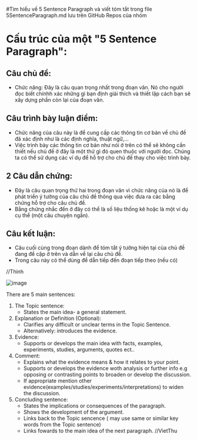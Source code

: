 #Tìm hiểu về 5 Sentence Paragraph và viết tóm tắt trong file 5SentenceParagraph.md lưu trên GitHub Repos của nhóm

# Cấu trúc của một "5 Sentence Paragraph":
## Câu chủ đề:

- Chức năng: Đây là câu quan trọng nhất trong đoạn văn. Nó cho người đọc biết chínhh xác những gì bạn định giải thích và thiết lập cách bạn sẽ xây dựng phần còn lại của đoạn văn.

## Câu trình bày luận điểm:

- Chức năng của câu này là để cung cấp các thông tin cơ bản về chủ đề đã xác định như là các định nghĩa, thuật ngữ,...
- Việc trình bày các thông tin cơ bản như nói ở trên có thể sẽ không cần thiết nếu chủ đề ở đây là một thứ gì đó quen thuộc với người đọc. Chúng ta có thể sử dụng các ví dụ để hỗ trợ cho chủ đề thay cho việc trình bày.

## 2 Câu dẫn chứng:

- Đây là câu quan trọng thứ hai trong đoạn văn vì chức năng của nó là để phát triển ý tưởng của câu chủ đề thông qua việc đưa ra các bằng chứng hỗ trợ cho câu chủ đề.
- Bằng chứng nhắc đến ở đây có thể là số liệu thống kê hoặc là một ví dụ cụ thể (một câu chuyện ngắn).
## Câu kết luận:

- Câu cuối cùng trong đoạn dành để tóm tắt ý tưởng hiện tại của chủ đề đang đề cập ở trên và dẫn về lại câu chủ để.
- Trong câu này có thể dùng để dẫn tiếp đến đoạn tiếp theo (nếu có)

//Thinh
 

![image](https://user-images.githubusercontent.com/80081056/133626810-bf880557-dd9f-4349-9775-78516008c18b.png)

There are 5 main sentences:

1. The Topic sentence:
    - States the main idea- a general statement.
2. Explanation or Definition (Optional):
    - Clarifies any difficult or unclear terms in the Topic Sentence.
    - Alternatively: introduces the evidence.
3. Evidence:
    - Supports or develops the main idea with facts, examples, experiments, studies, arguments, quotes ect.. 
4. Comment:
    - Explains what the evidence means & how it relates to your point.
    - Supports or develops the evidence woth analysis or further info e.g opposing or contrasting points to broaden or develop the discussion.
    - If appropriate mention other evidence(examples/studies/experiments/interpretations) to widen the discussion.
5. Concluding sentence:
    - States the implications or consequences of the paragraph.
    - Shows the development of the argument.
    - Links back to the Topic sencence ( may use same or similar key words from the Topic sentence)
    - Links fowards to the main idea of the next paragraph.
//VietThu
